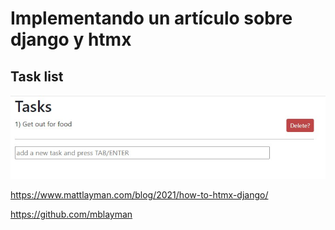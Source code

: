# Implementando un artículo sobre django y htmx
## Task list

![alt text](https://raw.githubusercontent.com/estravagancia/django_htmx-task_list/main/tasks.jpg)


https://www.mattlayman.com/blog/2021/how-to-htmx-django/

https://github.com/mblayman